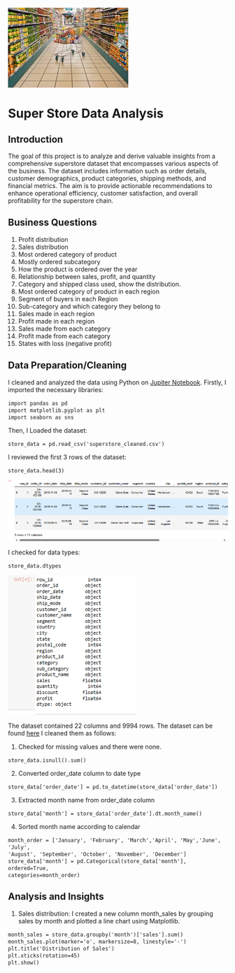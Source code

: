 ![background image](https://github.com/Cchioma/SuperStore_report/blob/main/store3.jpg)

# Super Store Data Analysis
## Introduction
The goal of this project is to analyze and derive valuable insights from a comprehensive superstore dataset that encompasses various aspects of the business. The dataset includes information such as order details, customer demographics, product categories, shipping methods, and financial metrics. The aim is to provide actionable recommendations to enhance operational efficiency, customer satisfaction, and overall profitability for the superstore chain.

## Business Questions
1.   Profit distribution
2.   Sales distribution
3.   Most ordered category of product
4.   Mostly ordered subcategory
5.   How the product is ordered over the year
6.   Relationship between sales, profit, and quantity
7.   Category and shipped class used, show the distribution.
8.   Most ordered category of product in each region
9.   Segment of buyers in each Region
10.  Sub-category and which category they belong to
11.  Sales made in each region
12.  Profit made in each region
13.  Sales made from each category
14.  Profit made from each category
15.  States with loss (negative profit)

## Data Preparation/Cleaning

I cleaned and analyzed the data using Python on [Jupiter Notebook](). Firstly, I imported the necessary libraries:
```
import pandas as pd
import matplotlib.pyplot as plt
import seaborn as sns
```
Then, I Loaded the dataset:
```
store_data = pd.read_csv('superstore_cleaned.csv')
```
I reviewed the first 3 rows of the dataset:
```
store_data.head(3)
```
![](https://github.com/Cchioma/SuperStore_report/blob/main/head3.PNG)

I checked for data types:
```
store_data.dtypes
```
![](https://github.com/Cchioma/SuperStore_report/blob/main/distribution.PNG)

The dataset contained 22 columns and 9994 rows. The dataset can be found [here](https://github.com/Cchioma/SuperStore_report/blob/main/superstore_cleaned.csv) I cleaned them as follows:
1.  Checked for missing values and there were none.
   ```
  store_data.isnull().sum()
   ```
2.  Converted order_date column to date type
   ```
  store_data['order_date'] = pd.to_datetime(store_data['order_date'])
   ```
3.  Extracted month name from order_date column
   ```
  store_data['month'] = store_data['order_date'].dt.month_name()
   ```
4.  Sorted  month name according to calendar
   ```
  month_order = ['January', 'February', 'March','April', 'May','June', 'July', 
 'August', 'September', 'October', 'November', 'December']
  store_data['month'] = pd.Categorical(store_data['month'], ordered=True, 
  categories=month_order)
  ```

## Analysis and Insights
1.   Sales distribution:  I created a new column month_sales by grouping sales by month and plotted a line chart using Matplotlib.
   
```
month_sales = store_data.groupby('month')['sales'].sum()
month_sales.plot(marker='o', markersize=8, linestyle='-')
plt.title('Distribution of Sales')
plt.xticks(rotation=45)
plt.show()
```



